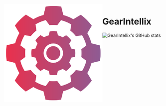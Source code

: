 <img src="gearintellix.svg" alt="gearintellix" align="left" height="315" />

# GearIntellix

![GearIntellix's GitHub stats](https://github-readme-stats.vercel.app/api?username=gearintellix&show_icons=true&bg_color=67.5,EC2F4B,8C5C95&title_color=fff&text_color=fff&icon_color=fff&hide_border=true&count_private=true&hide_title=true)

<!--
<p align="center">
  <img src="https://user-images.githubusercontent.com/7834238/164147936-e343e1c5-36ac-487e-a244-832b77ff4214.gif" alt="gearintellix" />
</p>
<img src="https://user-images.githubusercontent.com/7834238/164191326-59ae2fed-1a1f-4f09-aa4f-d84eee4d5d46.gif" alt="gearintellix" align="left" height="150" />

Here are some ideas to get you started:

- 🔭 I’m currently working on ...
- 🌱 I’m currently learning ...
- 👯 I’m looking to collaborate on ...
- 🤔 I’m looking for help with ...
- 💬 Ask me about ...
- 📫 How to reach me: ...
- 😄 Pronouns: ...
- ⚡ Fun fact: ...
-->
